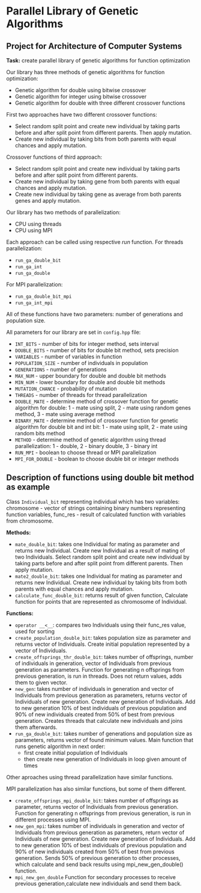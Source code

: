 # Parallel Library of Genetic Algorithms
## Project for Architecture of Computer Systems
__Task:__ create parallel library of genetic algorithms for function optimization  

Our library has three methods of genetic algorithms for function optimization:
* Genetic algorithm for double using bitwise crossover 
* Genetic algorithm for integer using bitwise crossover
* Genetic algorithm for double with three different crossover functions

First two approaches have two different crossover functions:
* Select random split point and create new individual by taking parts before and after split point from different parents. Then apply mutation.
* Create new individual by taking bits from both parents with equal chances and apply mutation.

Crossover functions of third approach:
* Select random split point and create new individual by taking parts before and after split point from different parents.
* Create new individual by taking gene from both parents with equal chances and apply mutation.
* Create new individual by taking gene as average from both parents genes and apply mutation.

Our library has two methods of parallelization:
* CPU using threads
* CPU using MPI

Each approach can be called using respective _run_ function.
For threads parallelization:
* `run_ga_double_bit`
* `run_ga_int`
* `run_ga_double`

For MPI parallelization:
* `run_ga_double_bit_mpi`
* `run_ga_int_mpi`

All of these functions have two parameters: number of generations and population size.

All parameters for our library are set in `config.hpp` file:
* `INT_BITS` - number of bits for integer method, sets interval
* `DOUBLE_BITS` - number of bits for double bit method, sets precision
* `VARIABLES` - number of variables in function
* `POPULATION_SIZE` - number of individuals in population
* `GENERATIONS` - number of generations
* `MAX_NUM` - upper boundary for double and double bit methods
* `MIN_NUM` - lower boundary for double and double bit methods
* `MUTATION_CHANCE` - probability of mutation
* `THREADS` - number of threads for thread parallelization
* `DOUBLE_MATE` - determine method of crossover function for genetic algorithm for double: 1 - mate using split, 2 - mate using random genes method, 3 - mate using average method
* `BINARY_MATE` - determine method of crossover function for genetic algorithm for double bit and int bit: 1 - mate using split, 2 - mate using random bits method
* `METHOD` - determine method of genetic algorithm using thread parallelization: 1 - double, 2 - binary double,  3 - binary int
* `RUN_MPI` - boolean to choose thread or MPI parallelization
* `MPI_FOR_DOUBLE` - boolean to choose double bit or integer methods



## Description of functions using double bit method as example
Class `Individual_bit` representing individual which has two variables: chromosome - vector of strings containing binary numbers representing function variables, func_res - result of calculated function with variables from chromosome.

__Methods:__
* `mate_double_bit`: takes one Individual for mating as parameter and returns new Individual.
Create new Individual as a result of mating of two Individuals.
Select random split point and create new individual by taking parts before and after split point from different parents.
Then apply mutation.
* `mate2_double_bit`: takes one Individual for mating as parameter and returns new Individual.
Create new individual by taking bits from both parents with equal chances and apply mutation.
* `calculate_func_double_bit`: returns result of given function,
Calculate function for points that are represented as chromosome of Individual.

__Functions:__
* `operator __<__`: compares two Individuals using their func_res value, used for sorting
* `create_population_double_bit`: takes population size as parameter and returns vector of Individuals.
Create initial population represented by a vector of Individuals.
* `create_offsprings_thr_double_bit`: takes number of offsprings, number of individuals in generation, vector of Individuals from previous generation as parameters.
Function for generating n offsprings from previous generation, is run in threads.
Does not return values, adds them to given vector.
* `new_gen`: takes number of individuals in generation and vector of Individuals from previous generation as parameters, returns vector of Individuals of new generation.
Create new generation of Individuals.
Add to new generation 10% of best individuals of previous population and 90% of new individuals created from 50% of best from previous generation.
Creates threads that calculate new individuals and joins them afterwards.
* `run_ga_double_bit`: takes number of generations and population size as parameters, returns vector of found minimum values.
Main function that runs genetic algorithm in next order:
  * first create initial population of Individuals
  * then create new generation of Individuals in loop given amount of times

Other aproaches using thread parallelization have similar functions.

MPI parallelization has also similar functions, but some of them different.
* `create_offsprings_mpi_double_bit`: takes number of offsprings as parameter, returns vector of Individuals from previous generation.                                                                                                                  Function for generating n offsprings from previous generation, is run in different processes using MPI.
* `new_gen_mpi`: takes number of individuals in generation and vector of Individuals from previous generation as parameters, return vector of Individuals of new generation.
Create new generation of Individuals.
Add to new generation 10% of best individuals of previous population and 90% of new individuals created from 50% of best from previous generation.
Sends 50% of previous generation to other processes, which calculate and send back results using mpi_new_gen_double() function.
* `mpi_new_gen_double`
Function for secondary processes to receive previous generation,calculate new individuals and send them back.

